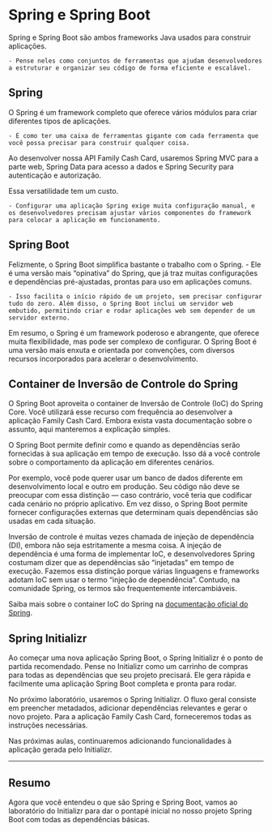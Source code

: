 # Spring e Spring Boot  
Spring e Spring Boot são ambos frameworks Java usados para construir aplicações.


    - Pense neles como conjuntos de ferramentas que ajudam desenvolvedores a estruturar e organizar seu código de forma eficiente e escalável.  


  ## Spring  
  O Spring é um framework completo que oferece vários módulos para criar diferentes tipos de aplicações.


    - É como ter uma caixa de ferramentas gigante com cada ferramenta que você possa precisar para construir qualquer coisa. 


  Ao desenvolver nossa API Family Cash Card, usaremos Spring MVC para a parte web, Spring Data para acesso a dados e Spring Security para autenticação e autorização.  

  Essa versatilidade tem um custo.


    - Configurar uma aplicação Spring exige muita configuração manual, e os desenvolvedores precisam ajustar vários componentes do framework para colocar a aplicação em funcionamento.  


  ## Spring Boot  
  Felizmente, o Spring Boot simplifica bastante o trabalho com o Spring.
    - Ele é uma versão mais “opinativa” do Spring, que já traz muitas configurações e dependências pré-ajustadas, prontas para uso em aplicações comuns. 
    
    
    - Isso facilita o início rápido de um projeto, sem precisar configurar tudo do zero. Além disso, o Spring Boot inclui um servidor web embutido, permitindo criar e rodar aplicações web sem depender de um servidor externo.  


  Em resumo, o Spring é um framework poderoso e abrangente, que oferece muita flexibilidade, mas pode ser complexo de configurar. O Spring Boot é uma versão mais enxuta e orientada por convenções, com diversos recursos incorporados para acelerar o desenvolvimento.  


## Container de Inversão de Controle do Spring  
O Spring Boot aproveita o container de Inversão de Controle (IoC) do Spring Core. Você utilizará esse recurso com frequência ao desenvolver a aplicação Family Cash Card. Embora exista vasta documentação sobre o assunto, aqui manteremos a explicação simples.  


O Spring Boot permite definir como e quando as dependências serão fornecidas à sua aplicação em tempo de execução. Isso dá a você controle sobre o comportamento da aplicação em diferentes cenários.  


Por exemplo, você pode querer usar um banco de dados diferente em desenvolvimento local e outro em produção. Seu código não deve se preocupar com essa distinção — caso contrário, você teria que codificar cada cenário no próprio aplicativo. Em vez disso, o Spring Boot permite fornecer configurações externas que determinam quais dependências são usadas em cada situação.  


Inversão de controle é muitas vezes chamada de injeção de dependência (DI), embora não seja estritamente a mesma coisa. A injeção de dependência é uma forma de implementar IoC, e desenvolvedores Spring costumam dizer que as dependências são “injetadas” em tempo de execução. Fazemos essa distinção porque várias linguagens e frameworks adotam IoC sem usar o termo “injeção de dependência”. Contudo, na comunidade Spring, os termos são frequentemente intercambiáveis.  


Saiba mais sobre o container IoC do Spring na [documentação oficial do Spring](https://spring.io/projects/spring-framework).  


## Spring Initializr  
Ao começar uma nova aplicação Spring Boot, o Spring Initializr é o ponto de partida recomendado. Pense no Initializr como um carrinho de compras para todas as dependências que seu projeto precisará. Ele gera rápida e facilmente uma aplicação Spring Boot completa e pronta para rodar.  


No próximo laboratório, usaremos o Spring Initializr. O fluxo geral consiste em preencher metadados, adicionar dependências relevantes e gerar o novo projeto. Para a aplicação Family Cash Card, forneceremos todas as instruções necessárias.  


Nas próximas aulas, continuaremos adicionando funcionalidades à aplicação gerada pelo Initializr.  

---


## Resumo  
Agora que você entendeu o que são Spring e Spring Boot, vamos ao laboratório do Initializr para dar o pontapé inicial no nosso projeto Spring Boot com todas as dependências básicas.

